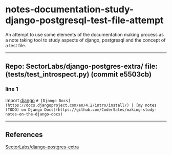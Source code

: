 # notes-documentation-study-django-postgresql-test-file-attempt

An attempt to use some elements of the documentation making process as a note taking tool to study aspects of django, postgresql and the concept of a test file.

____

## Repo: SectorLabs/django-postgres-extra/ file: (tests/test_introspect.py) (commit e5503cb)

### line 1 

import [django](https://docs.djangoproject.com/en/4.2/intro/install/) `# [Django Docs](https://docs.djangoproject.com/en/4.2/intro/install/) | [my notes (TODO) on Django Docs](https://github.com/CoderSales/making-study-notes-on-the-django-docs)`

____

## References

[SectorLabs/django-postgres-extra](https://github.com/SectorLabs/django-postgres-extra/commit/e5503cb3f3c1b7959bd55253d3a79296f4c8f0ef#diff-487b337ff685a8ef59748ef438ec438fdc91f49afe18a78b0136341a14b02331)
